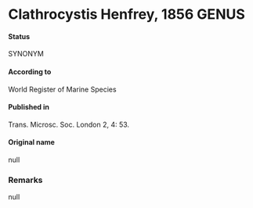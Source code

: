 # Clathrocystis Henfrey, 1856 GENUS

#### Status
SYNONYM

#### According to
World Register of Marine Species

#### Published in
Trans. Microsc. Soc. London 2, 4: 53.

#### Original name
null

### Remarks
null